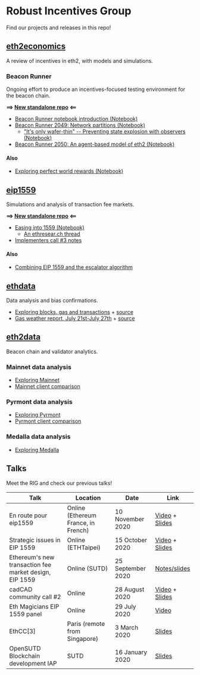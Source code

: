 # Robust Incentives Group

Find our projects and releases in this repo!

## [eth2economics](eth2economics)

A review of incentives in eth2, with models and simulations.

### Beacon Runner

Ongoing effort to produce an incentives-focused testing environment for the beacon chain.

**==> [New standalone repo](https://github.com/barnabemonnot/beaconrunner) <==**

- [Beacon Runner notebook introduction (Notebook)](eth2economics/code/beaconrunner/beacon_runner.ipynb)
- [Beacon Runner 2049: Network partitions (Notebook)](eth2economics/code/beaconrunner2049/beacon_runner_2049.ipynb)
  - ["It's only wafer-thin" -- Preventing state explosion with observers (Notebook)](eth2economics/code/beaconrunner2049/observers/observed-br2049.ipynb)
- [Beacon Runner 2050: An agent-based model of eth2 (Notebook)](eth2economics/code/beaconrunner2050/br2050.ipynb)

#### Also

- [Exploring perfect world rewards (Notebook)](eth2economics/code/minisims/perfect_world.ipynb)

## [eip1559](eip1559)

Simulations and analysis of transaction fee markets.

**==> [New standalone repo](https://github.com/barnabemonnot/abm1559) <==**

- [Easing into 1559 (Notebook)](eip1559/eip1559.ipynb)
  - [An ethresear.ch thread](https://ethresear.ch/t/eip-1559-simulations/7280)
- [Implementers call #3 notes](eip1559/notes-call3.md)

#### Also

- [Combining EIP 1559 and the escalator algorithm](eip1559/combination.md)

## [ethdata](ethdata)

Data analysis and bias confirmations.

- [Exploring blocks, gas and transactions](https://ethereum.github.io/rig/ethdata/notebooks/explore_data.html) + [source](ethdata/notebooks/explore_data.Rmd)
- [Gas weather report, July 21st-July 27th](https://ethereum.github.io/rig/ethdata/notebooks/gas_weather_reports/exploreJuly21.html) + [source](ethdata/notebooks/gas_weather_reports/exploreJuly21.Rmd)

## [eth2data](eth2data)

Beacon chain and validator analytics.

### Mainnet data analysis

- [Exploring Mainnet](https://ethereum.github.io/rig/eth2data/notebooks/mainnet_explore.html)
- [Mainnet client comparison](https://ethereum.github.io/rig/eth2data/notebooks/mainnet_compare.html)

### Pyrmont data analysis

- [Exploring Pyrmont](https://ethereum.github.io/rig/eth2data/notebooks/pyrmont_explore.html)
- [Pyrmont client comparison](https://ethereum.github.io/rig/eth2data/notebooks/pyrmont_compare.html)

### Medalla data analysis

- [Exploring Medalla](https://ethereum.github.io/rig/eth2data/notebooks/medalla_explore.html)

## Talks

Meet the RIG and check our previous talks!

| Talk | Location | Date | Link |
|---|---|---|---|
| En route pour eip1559 | Online (Ethereum France, in French) | 10 November 2020 | [Video](https://www.youtube.com/watch?v=p8M5RpiUG8o) + [Slides](https://docs.google.com/presentation/u/1/d/1MuO7egGTleSXrYcQH9B6IZ-NrMNyTPmypLb4MN9d9SE/edit?usp=sharing) |
| Strategic issues in EIP 1559 | Online (ETHTaipei) | 15 October 2020 | [Video](https://www.youtube.com/watch?v=3pErNDU5BiE) + [Slides](https://docs.google.com/presentation/d/1AHQAgLqAIsiF_Vd2pcYaMBvg0v8d-01_yzsWJLOLj4I/edit) |
| Ethereum's new transaction fee market design, EIP 1559 | Online (SUTD) | 25 September 2020 | [Notes/slides](assets/pdf/notes-georgios.pdf) |
| cadCAD community call #2 | Online | 28 August 2020 | [Video](https://www.youtube.com/watch?v=SVNNvTiIKlg) + [Slides](https://docs.google.com/presentation/d/13PHT4fIw7g_fhOfkagZRyxjeVO8dM3z6zjRMQkY0j1U/edit?usp=sharing) |
| Eth Magicians EIP 1559 panel | Online | 29 July 2020 | [Video](https://www.youtube.com/watch?v=kNSpugOwQ1o) |
| EthCC[3] | Paris (remote from Singapore) | 3 March 2020 | [Slides](assets/pdf/rig-ethcc.pdf) |
| OpenSUTD Blockchain development IAP | SUTD | 16 January 2020 | [Slides](https://docs.google.com/presentation/d/10LR57HTiSs-8pBpNeXKoJ13zOPxzOrLI8Avs3FSDsz0/edit?usp=sharing) |
